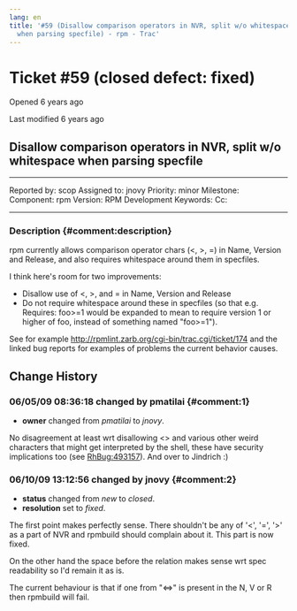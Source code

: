 ```yaml
---
lang: en
title: '#59 (Disallow comparison operators in NVR, split w/o whitespace
  when parsing specfile) - rpm - Trac'
---
```


Ticket \#59 (closed defect: fixed)
==================================

Opened 6 years ago

Last modified 6 years ago

Disallow comparison operators in NVR, split w/o whitespace when parsing specfile
--------------------------------------------------------------------------------

  -------------- ------- -------------- -----------------
  Reported by:   scop    Assigned to:   jnovy
  Priority:      minor   Milestone:     
  Component:     rpm     Version:       RPM Development
  Keywords:              Cc:            
                                        
  -------------- ------- -------------- -----------------

### Description {#comment:description}

rpm currently allows comparison operator chars (\<, \>, =) in Name,
Version and Release, and also requires whitespace around them in
specfiles.

I think here\'s room for two improvements:

-   Disallow use of \<, \>, and = in Name, Version and Release
-   Do not require whitespace around these in specfiles (so that e.g.
    Requires: foo\>=1 would be expanded to mean to require version 1 or
    higher of foo, instead of something named \"foo\>=1\").

See for example
http://rpmlint.zarb.org/cgi-bin/trac.cgi/ticket/174
and the linked bug reports for examples of problems the current behavior
causes.

Change History
--------------

### 06/05/09 08:36:18 changed by pmatilai {#comment:1}

-   **owner** changed from *pmatilai* to *jnovy*.

No disagreement at least wrt disallowing \<\> and various other weird
characters that might get interpreted by the shell, these have security
implications too (see
[RhBug:493157](https://bugzilla.redhat.com/show_bug.cgi?id=493157 "493157 in RhBug")).
And over to Jindrich :)

### 06/10/09 13:12:56 changed by jnovy {#comment:2}

-   **status** changed from *new* to *closed*.
-   **resolution** set to *fixed*.

The first point makes perfectly sense. There shouldn\'t be any of
\'\<\', \'=\', \'\>\' as a part of NVR and rpmbuild should complain
about it. This part is now fixed.

On the other hand the space before the relation makes sense wrt spec
readability so I\'d remain it as is.

The current behaviour is that if one from \"\<=\>\" is present in the N,
V or R then rpmbuild will fail.
